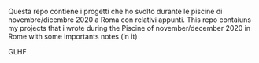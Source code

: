 Questa repo contiene i progetti che ho svolto durante le piscine di novembre/dicembre 2020 a Roma con relativi appunti.
This repo contaiuns my projects that i wrote during the Piscine of november/december 2020 in Rome with some importants notes (in it)

GLHF
